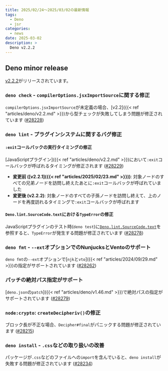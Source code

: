 ```yaml
---
title: 2025/02/24〜2025/03/02の最新情報
tags:
  - Deno
  - jsr
categories:
  - news
date: 2025-03-02
description: >
  Deno v2.2.2
---
```


## Deno minor release

[v2.2.2](https://github.com/denoland/deno/releases/tag/v2.2.2)がリリースされています。

### `deno check` - `compilerOptions.jsxImportSource`に関する修正

`compilerOptions.jsxImportSource`が未定義の場合、[v2.2]({{< ref "articles/deno/v2.2.md" >}})から型チェックが失敗してしまう問題が修正されています ([#28228](https://github.com/denoland/deno/pull/28228))

### `deno lint` - プラグインシステムに関するバグ修正

#### `:exit`コールバックの実行タイミングの修正

[JavaScriptプラグイン]({{< ref "articles/deno/v2.2.md" >}})において`:exit`コールバックが呼ばれるタイミングが修正されます ([#28229](https://github.com/denoland/deno/pull/28229))

- **変更前 ([v2.2.1]({{< ref "articles/2025/02/23.md" >}}))**: 対象ノードのすべての兄弟ノードを訪問し終えたあとに`:exit`コールバックが呼ばれていました
- **変更後 (v2.2.2)**: 対象ノードのすべての子孫ノードを訪問し終えて、上のノードを再度訪れるタイミングで`:exit`コールバックが呼ばれます

#### `Deno.lint.SourceCode.text`における`TypeError`の修正

JavaScriptプラグインのテスト時(`deno test`)に[`Deno.lint.SourceCode.text`](https://github.com/denoland/deno/blob/v2.2.1/cli/tsc/dts/lib.deno.unstable.d.ts#L1412)を参照すると、`TypeError`が発生する問題が修正されています ([#28278](https://github.com/denoland/deno/pull/28278))

### `deno fmt` - `--ext`オプションでのNunjucksとVentoのサポート

`deno fmt`の`--ext`オプションで[`njk`と`vto`]({{< ref "articles/2024/09/29.md" >}})の指定がサポートされています ([#28262](https://github.com/denoland/deno/pull/28262))

### パッチの絶対パス指定がサポート

[`deno.json`の`patch`]({{< ref "articles/deno/v1.46.md" >}})で絶対パスの指定がサポートされています ([#28279](https://github.com/denoland/deno/pull/28279))

### `node:crypto`: `createDecipheriv()`の修正

ブロック長が不正な場合、`Decipher#final`がパニックする問題が修正されています ([#28215](https://github.com/denoland/deno/pull/28215))

### `deno install` - `.css`などの取り扱いの改善

パッケージが`.css`などのファイルへの`import`を含んでいると、`deno install`が失敗する問題が修正されています ([#28234](https://github.com/denoland/deno/pull/28234))
